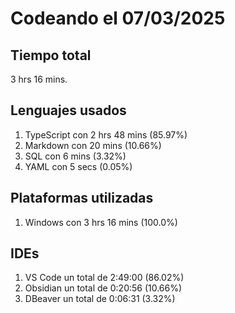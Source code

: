 # Codeando el 07/03/2025

## Tiempo total
3 hrs 16 mins.

## Lenguajes usados
1. TypeScript con 2 hrs 48 mins (85.97%)
1. Markdown con 20 mins (10.66%)
1. SQL con 6 mins (3.32%)
1. YAML con 5 secs (0.05%)

## Plataformas utilizadas
1. Windows con 3 hrs 16 mins (100.0%)

## IDEs
1. VS Code un total de 2:49:00 (86.02%)
1. Obsidian un total de 0:20:56 (10.66%)
1. DBeaver un total de 0:06:31 (3.32%)
